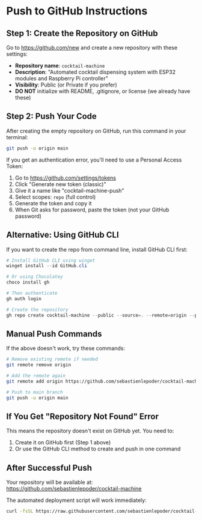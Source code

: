 # Push to GitHub Instructions

## Step 1: Create the Repository on GitHub

Go to https://github.com/new and create a new repository with these settings:

- **Repository name**: `cocktail-machine`
- **Description**: "Automated cocktail dispensing system with ESP32 modules and Raspberry Pi controller"
- **Visibility**: Public (or Private if you prefer)
- **DO NOT** initialize with README, .gitignore, or license (we already have these)

## Step 2: Push Your Code

After creating the empty repository on GitHub, run this command in your terminal:

```bash
git push -u origin main
```

If you get an authentication error, you'll need to use a Personal Access Token:

1. Go to https://github.com/settings/tokens
2. Click "Generate new token (classic)"
3. Give it a name like "cocktail-machine-push"
4. Select scopes: `repo` (full control)
5. Generate the token and copy it
6. When Git asks for password, paste the token (not your GitHub password)

## Alternative: Using GitHub CLI

If you want to create the repo from command line, install GitHub CLI first:

```powershell
# Install GitHub CLI using winget
winget install --id GitHub.cli

# Or using Chocolatey
choco install gh

# Then authenticate
gh auth login

# Create the repository
gh repo create cocktail-machine --public --source=. --remote=origin --push
```

## Manual Push Commands

If the above doesn't work, try these commands:

```bash
# Remove existing remote if needed
git remote remove origin

# Add the remote again
git remote add origin https://github.com/sebastienlepoder/cocktail-machine.git

# Push to main branch
git push -u origin main
```

## If You Get "Repository Not Found" Error

This means the repository doesn't exist on GitHub yet. You need to:
1. Create it on GitHub first (Step 1 above)
2. Or use the GitHub CLI method to create and push in one command

## After Successful Push

Your repository will be available at:
https://github.com/sebastienlepoder/cocktail-machine

The automated deployment script will work immediately:
```bash
curl -fsSL https://raw.githubusercontent.com/sebastienlepoder/cocktail-deploy/main/scripts/setup-ultimate.sh | bash
```
